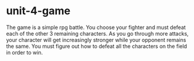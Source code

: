 # unit-4-game
The game is a simple rpg battle. You choose your fighter and must defeat each of the other 3 remaining characters. As you go through more attacks, your character will get increasingly stronger while your opponent remains the same. You must figure out how to defeat all the characters on the field in order to win.
